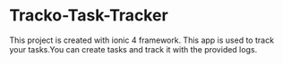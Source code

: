 # Tracko-Task-Tracker
This project is created with ionic 4 framework. This app is used to track your tasks.You can create tasks and track it with the provided logs.
